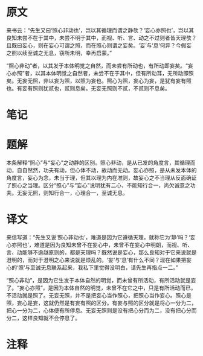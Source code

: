 # 原文
来书云：“先生又曰‘照心非动也’，岂以其循理而谓之静欤？‘妄心亦照也’，岂以其良知未尝不在于其中，未尝不明于其中，而视、听、言、动之不过则者皆天理欤？且既曰妄心，则在妄心可谓之照，而在照心则谓之妄矣。‘妄’与‘息’何异？今假妄之照以续至诚之无息，窃所未明，幸再启蒙。”

“照心非动”者，以其发于本体明觉之自然，而未尝有所动也，有所动即妄矣。“妄心亦照”者，以其本体明觉之自然者，未尝不在于其中，但有所动耳，无所动即照矣。无妄无照，非以妄为照，以照为妄也。照心为照，妄心为妄，是犹有妄有照也。有妄有照则犹贰也，贰则息矣。无妄无照则不贰，不贰则不息矣。
# 笔记

# 题解
本条解释“照心”与“妄心”之动静的区别。照心非动，是从已发的角度言，其循理而动，自自然然，功夫有动，但心体不动，故动而无动。妄心亦照，是从未发本体的角度言，妄心为念，未当于理，但其以理为内在准则，故妄心之不当理从反面确证了照心之当理。区分“照心”与“妄心”说明犹有二心，不能知行合一，尚欠诚意之功夫。无妄无照，则知行合一，心理合一，至诚无息。
# 译文
来信写道：“先生又说‘照心非动也’，难道是因为它遵循天理，就称它为‘静’吗？‘妄心亦照也’，难道是因为良知未曾不在妄心中，未曾不在妄心中明朗，而视、听、言、动能够不逾越原则的，都是天理吗？既然说是妄心，那么良知对于它来说就是澄明的，而对于澄明之心来说就是烦乱的。‘妄’与‘息’有什么不同？现在如果把妄心的‘照’与至诚无息联系起来，我私下里觉得没明白，请先生再指点一二。”

“照心非动”，是因为它生发于本体自然的明觉，而未曾有所活动，有所活动就是妄了。“妄心亦照”，是因为本体自然的明觉，未曾不在它之中，只是有所活动而已，不活动就是照了。无妄无照，并不是把妄心当作照心，把照心当作妄心。照心是照，妄心是妄，这就仍然是有妄有照的区分。有妄与照的区分就是将心一分为二，把心一分为二，心体便有所停息。无妄无照则是没有把心分而为二，没有把心分而分二，这样良知就不会停息了。
# 注释